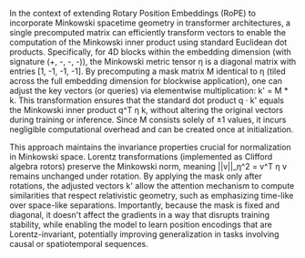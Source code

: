 In the context of extending Rotary Position Embeddings (RoPE) to incorporate Minkowski spacetime geometry in transformer architectures, a single precomputed matrix can efficiently transform vectors to enable the computation of the Minkowski inner product using standard Euclidean dot products. Specifically, for 4D blocks within the embedding dimension (with signature (+, -, -, -)), the Minkowski metric tensor η is a diagonal matrix with entries [1, -1, -1, -1]. By precomputing a mask matrix M identical to η (tiled across the full embedding dimension for blockwise application), one can adjust the key vectors (or queries) via elementwise multiplication: k' = M * k. This transformation ensures that the standard dot product q · k' equals the Minkowski inner product q^T η k, without altering the original vectors during training or inference. Since M consists solely of ±1 values, it incurs negligible computational overhead and can be created once at initialization.

This approach maintains the invariance properties crucial for normalization in Minkowski space. Lorentz transformations (implemented as Clifford algebra rotors) preserve the Minkowski norm, meaning ||v||_η^2 = v^T η v remains unchanged under rotation. By applying the mask only after rotations, the adjusted vectors k' allow the attention mechanism to compute similarities that respect relativistic geometry, such as emphasizing time-like over space-like separations. Importantly, because the mask is fixed and diagonal, it doesn't affect the gradients in a way that disrupts training stability, while enabling the model to learn position encodings that are Lorentz-invariant, potentially improving generalization in tasks involving causal or spatiotemporal sequences.

